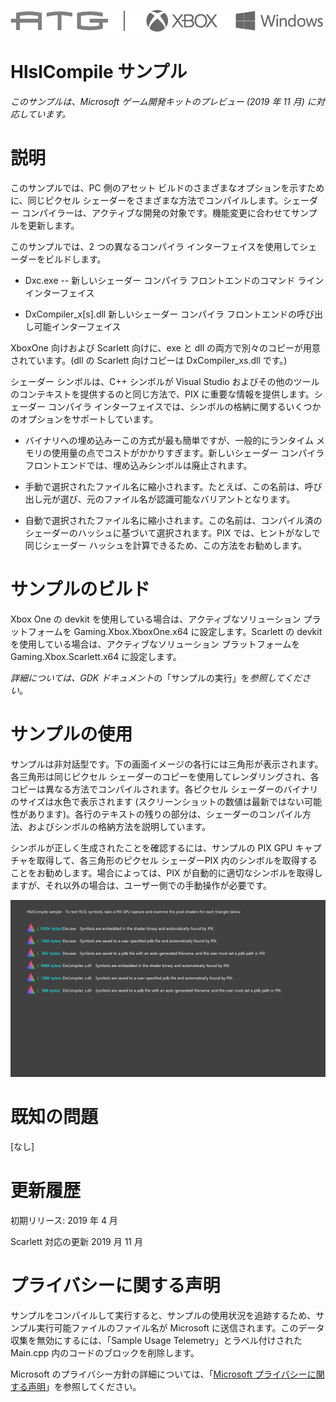   ![](./media/image1.png)

#   HlslCompile サンプル

*このサンプルは、Microsoft ゲーム開発キットのプレビュー (2019 年 11 月)
に対応しています。*

# 説明

このサンプルでは、PC 側のアセット
ビルドのさまざまなオプションを示すために、同じピクセル
シェーダーをさまざまな方法でコンパイルします。シェーダー
コンパイラーは、アクティブな開発の対象です。機能変更に合わせてサンプルを更新します。

このサンプルでは、2 つの異なるコンパイラ
インターフェイスを使用してシェーダーをビルドします。

-   Dxc.exe -- 新しいシェーダー コンパイラ フロントエンドのコマンド
    ライン インターフェイス

-   DxCompiler_x\[s\].dll 新しいシェーダー コンパイラ
    フロントエンドの呼び出し可能インターフェイス

XboxOne 向けおよび Scarlett 向けに、exe と dll
の両方で別々のコピーが用意されています。(dll の Scarlett 向けコピーは
DxCompiler_xs.dll です。)

シェーダー シンボルは、C++ シンボルが Visual Studio
およびその他のツールのコンテキストを提供するのと同じ方法で、PIX
に重要な情報を提供します。シェーダー コンパイラ
インターフェイスでは、シンボルの格納に関するいくつかのオプションをサポートしています。

-   バイナリへの埋め込みーこの方式が最も簡単ですが、一般的にランタイム
    メモリの使用量の点でコストがかかりすぎます。新しいシェーダー
    コンパイラ フロントエンドでは、埋め込みシンボルは廃止されます。

-   手動で選択されたファイル名に縮小されます。たとえば、この名前は、呼び出し元が選び、元のファイル名が認識可能なバリアントとなります。

-   自動で選択されたファイル名に縮小されます。この名前は、コンパイル済のシェーダーのハッシュに基づいて選択されます。PIX
    では、ヒントがなしで同じシェーダー
    ハッシュを計算できるため、この方法をお勧めします。

# サンプルのビルド

Xbox One の devkit を使用している場合は、アクティブなソリューション
プラットフォームを Gaming.Xbox.XboxOne.x64 に設定します。Scarlett の
devkit を使用している場合は、アクティブなソリューション
プラットフォームを Gaming.Xbox.Scarlett.x64 に設定します。

*詳細については、GDK
ドキュメント*の「サンプルの実行」を*参照してください*。

# サンプルの使用

サンプルは非対話型です。下の画面イメージの各行には三角形が表示されます。各三角形は同じピクセル
シェーダーのコピーを使用してレンダリングされ、各コピーは異なる方法でコンパイルされます。各ピクセル
シェーダーのバイナリのサイズは水色で表示されます
(スクリーンショットの数値は最新ではない可能性があります)。各行のテキストの残りの部分は、シェーダーのコンパイル方法、およびシンボルの格納方法を説明しています。

シンボルが正しく生成されたことを確認するには、サンプルの PIX GPU
キャプチャを取得して、各三角形のピクセル シェーダーPIX
内のシンボルを取得することをお勧めします。場合によっては、PIX
が自動的に適切なシンボルを取得しますが、それ以外の場合は、ユーザー側での手動操作が必要です。

![](./media/image3.png)

# 既知の問題

\[なし\]

# 更新履歴

初期リリース: 2019 年 4 月

Scarlett 対応の更新 2019 月 11 月

# プライバシーに関する声明

サンプルをコンパイルして実行すると、サンプルの使用状況を追跡するため、サンプル実行可能ファイルのファイル名が
Microsoft に送信されます。このデータ収集を無効にするには、「Sample Usage
Telemetry」とラベル付けされた Main.cpp
内のコードのブロックを削除します。

Microsoft のプライバシー方針の詳細については、「[Microsoft
プライバシーに関する声明](https://privacy.microsoft.com/en-us/privacystatement/)」を参照してください。
